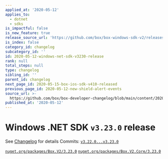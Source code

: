 ```yaml
---
applied_at: '2020-05-12'
applies_to:
  - dotnet
  - sdks
is_impactful: false
is_new_feature: true
release_source_url: 'https://github.com/box/box-windows-sdk-v2/releases/tag/v3.23.0'
is_index: false
category_id: changelog
subcategory_id: ''
id: 2020-05-12-windows-net-sdk-v3230-release
rank: null
total_steps: null
type: changelog
sibling_id: ''
parent_id: changelog
next_page_id: 2020-05-15-box-ios-sdk-v410-released
previous_page_id: 2020-05-12-new-shield-alert-events
source_url: >-
  https://github.com/box/box-developer-changelog/blob/main/content/2020/05-12-windows-net-sdk-v3230-release.md
published_at: '2020-05-12'
---
```

# Windows .NET SDK `v3.23.0` release

See [Changelog](https://github.com/box/box-windows-sdk-v2/blob/master/CHANGELOG.md#3230-2020-05-12) for details
Commits: [`v3.22.0...v3.23.0`](https://github.com/box/box-windows-sdk-v2/compare/`v3.22.0...v3.23.0`)

[`nuget.org/packages/Box.V2/3.23.0`](https://www.nuget.org/packages/Box.V2/3.23.0)
[`nuget.org/packages/Box.V2.Core/3.23.0`](https://www.nuget.org/packages/Box.V2.Core/3.23.0)